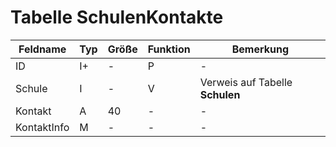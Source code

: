 # Tabelle SchulenKontakte


| Feldname    | Typ | Größe | Funktion | Bemerkung                       |
|-------------|-----|-------|----------|---------------------------------|
| ID          | I+  | -     | P        | -                               |
| Schule      | I   | -     | V        | Verweis auf Tabelle **Schulen** |
| Kontakt     | A   | 40    | -        | -                               |
| KontaktInfo | M   | -     | -        | -                               |

